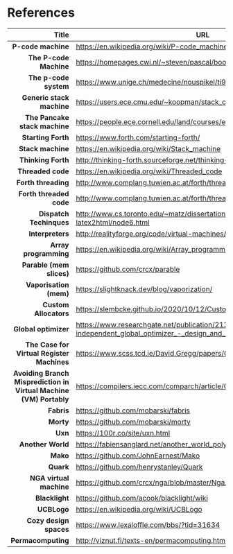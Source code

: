 # References

|                                                        Title | URL                                                          |
| -----------------------------------------------------------: | ------------------------------------------------------------ |
|                                           **P-code machine** | https://en.wikipedia.org/wiki/P-code_machine                 |
|                                       **The P-code Machine** | https://homepages.cwi.nl/~steven/pascal/book/10pcode.html    |
|                                       **The  p-code system** | https://www.unige.ch/medecine/nouspikel/ti99/psystem.htm     |
|                                    **Generic stack machine** | https://users.ece.cmu.edu/~koopman/stack_computers/sec3_2.html |
|                                **The Pancake stack machine** | https://people.ece.cornell.edu/land/courses/ece5760/DE2/Stack_cpu.html |
|                                           **Starting Forth** | https://www.forth.com/starting-forth/                        |
|                                            **Stack machine** | https://en.wikipedia.org/wiki/Stack_machine                  |
|                                           **Thinking Forth** | http://thinking-forth.sourceforge.net/thinking-forth-ans.pdf |
|                                            **Threaded code** | https://en.wikipedia.org/wiki/Threaded_code                  |
|                                          **Forth threading** | http://www.complang.tuwien.ac.at/forth/threading/            |
|                                      **Forth threaded code** | http://www.complang.tuwien.ac.at/forth/threaded-code.html    |
|                                      **Dispatch Techinques** | http://www.cs.toronto.edu/~matz/dissertation/matzDissertation-latex2html/node6.html |
|                                             **Interpreters** | http://realityforge.org/code/virtual-machines/2011/05/19/interpreters.html |
|                                        **Array programming** | https://en.wikipedia.org/wiki/Array_programming              |
|                                     **Parable (mem slices)** | https://github.com/crcx/parable                              |
|                                       **Vaporisation (mem)** | https://slightknack.dev/blog/vaporization/                   |
|                                        **Custom Allocators** | https://slembcke.github.io/2020/10/12/CustomAllocators.html  |
|                                         **Global optimizer** | https://www.researchgate.net/publication/213890050_A_portable_machine-independent_global_optimizer_-_design_and_measurements |
|                   **The Case for Virtual Register Machines** | https://www.scss.tcd.ie/David.Gregg/papers/Gregg-SoCP-2005.pdf |
| **Avoiding Branch Misprediction in Virtual Machine (VM) Portably** | https://compilers.iecc.com/comparch/article/07-05-044        |
|                                                   **Fabris** | https://github.com/mobarski/fabris                           |
|                                                    **Morty** | https://github.com/mobarski/morty                            |
|                                                      **Uxn** | https://100r.co/site/uxn.html                                |
|                                            **Another World** | https://fabiensanglard.net/another_world_polygons/           |
|                                                     **Mako** | https://github.com/JohnEarnest/Mako                          |
|                                                    **Quark** | https://github.com/henrystanley/Quark                        |
|                                      **NGA virtual machine** | https://github.com/crcx/nga/blob/master/Nga.md               |
|                                               **Blacklight** | https://github.com/acook/blacklight/wiki                     |
|                                                  **UCBLogo** | https://en.wikipedia.org/wiki/UCBLogo                        |
|                                       **Cozy design spaces** | https://www.lexaloffle.com/bbs/?tid=31634                    |
|                                           **Permacomputing** | http://viznut.fi/texts-en/permacomputing.html                |
